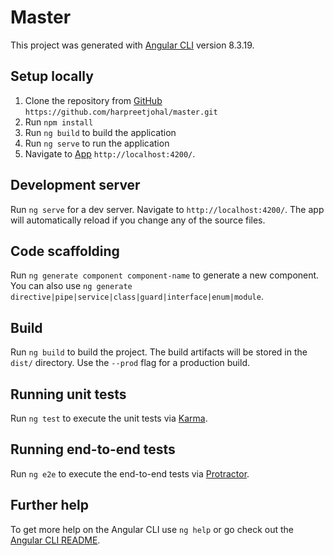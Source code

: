 # Master

This project was generated with [Angular CLI](https://github.com/angular/angular-cli) version 8.3.19.

## Setup locally

1. Clone the repository from [GitHub](https://github.com/harpreetjohal/master.git) `https://github.com/harpreetjohal/master.git`
1. Run `npm install`
1. Run `ng build` to build the application
1. Run `ng serve` to run the application
1. Navigate to [App](http://localhost:4200/) `http://localhost:4200/`.


## Development server

Run `ng serve` for a dev server. Navigate to `http://localhost:4200/`. The app will automatically reload if you change any of the source files.

## Code scaffolding

Run `ng generate component component-name` to generate a new component. You can also use `ng generate directive|pipe|service|class|guard|interface|enum|module`.

## Build

Run `ng build` to build the project. The build artifacts will be stored in the `dist/` directory. Use the `--prod` flag for a production build.

## Running unit tests

Run `ng test` to execute the unit tests via [Karma](https://karma-runner.github.io).

## Running end-to-end tests

Run `ng e2e` to execute the end-to-end tests via [Protractor](http://www.protractortest.org/).

## Further help

To get more help on the Angular CLI use `ng help` or go check out the [Angular CLI README](https://github.com/angular/angular-cli/blob/master/README.md).
